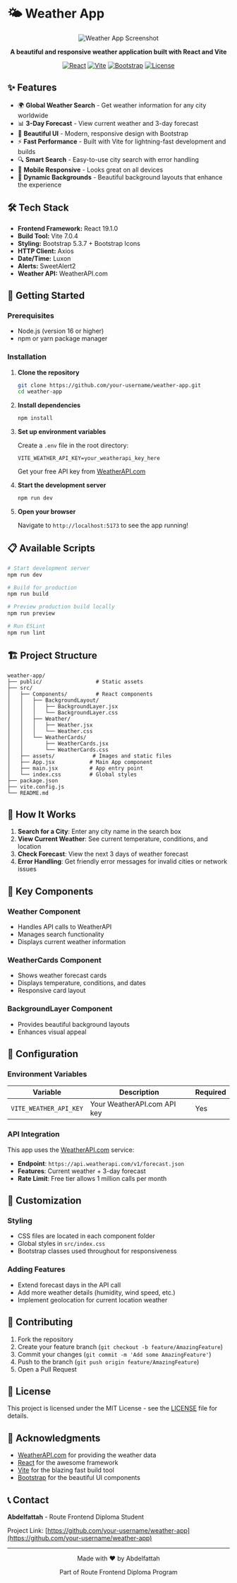 # 🌤️ Weather App

<div align="center">

![Weather App Screenshot](./src/assets/image.png)

**A beautiful and responsive weather application built with React and Vite**

[![React](https://img.shields.io/badge/React-19.1.0-blue.svg)](https://reactjs.org/)
[![Vite](https://img.shields.io/badge/Vite-7.0.4-646CFF.svg)](https://vitejs.dev/)
[![Bootstrap](https://img.shields.io/badge/Bootstrap-5.3.7-7952B3.svg)](https://getbootstrap.com/)
[![License](https://img.shields.io/badge/license-MIT-green.svg)](LICENSE)

</div>

## ✨ Features

- 🌍 **Global Weather Search** - Get weather information for any city worldwide
- 📊 **3-Day Forecast** - View current weather and 3-day forecast
- 🎨 **Beautiful UI** - Modern, responsive design with Bootstrap
- ⚡ **Fast Performance** - Built with Vite for lightning-fast development and builds
- 🔍 **Smart Search** - Easy-to-use city search with error handling
- 📱 **Mobile Responsive** - Looks great on all devices
- 🌈 **Dynamic Backgrounds** - Beautiful background layouts that enhance the experience

## 🛠️ Tech Stack

- **Frontend Framework:** React 19.1.0
- **Build Tool:** Vite 7.0.4
- **Styling:** Bootstrap 5.3.7 + Bootstrap Icons
- **HTTP Client:** Axios
- **Date/Time:** Luxon
- **Alerts:** SweetAlert2
- **Weather API:** WeatherAPI.com

## 🚀 Getting Started

### Prerequisites

- Node.js (version 16 or higher)
- npm or yarn package manager

### Installation

1. **Clone the repository**
   ```bash
   git clone https://github.com/your-username/weather-app.git
   cd weather-app
   ```

2. **Install dependencies**
   ```bash
   npm install
   ```

3. **Set up environment variables**
   
   Create a `.env` file in the root directory:
   ```env
   VITE_WEATHER_API_KEY=your_weatherapi_key_here
   ```
   
   Get your free API key from [WeatherAPI.com](https://www.weatherapi.com/)

4. **Start the development server**
   ```bash
   npm run dev
   ```

5. **Open your browser**
   
   Navigate to `http://localhost:5173` to see the app running!

## 📋 Available Scripts

```bash
# Start development server
npm run dev

# Build for production
npm run build

# Preview production build locally
npm run preview

# Run ESLint
npm run lint
```

## 🏗️ Project Structure

```
weather-app/
├── public/                 # Static assets
├── src/
│   ├── Components/         # React components
│   │   ├── BackgroundLayout/
│   │   │   ├── BackgroundLayer.jsx
│   │   │   └── BackgroundLayer.css
│   │   ├── Weather/
│   │   │   ├── Weather.jsx
│   │   │   └── Weather.css
│   │   └── WeatherCards/
│   │       ├── WeatherCards.jsx
│   │       └── WeatherCards.css
│   ├── assets/            # Images and static files
│   ├── App.jsx           # Main App component
│   ├── main.jsx          # App entry point
│   └── index.css         # Global styles
├── package.json
├── vite.config.js
└── README.md
```

## 🎯 How It Works

1. **Search for a City**: Enter any city name in the search box
2. **View Current Weather**: See current temperature, conditions, and location
3. **Check Forecast**: View the next 3 days of weather forecast
4. **Error Handling**: Get friendly error messages for invalid cities or network issues

## 🌟 Key Components

### Weather Component
- Handles API calls to WeatherAPI
- Manages search functionality
- Displays current weather information

### WeatherCards Component
- Shows weather forecast cards
- Displays temperature, conditions, and dates
- Responsive card layout

### BackgroundLayer Component
- Provides beautiful background layouts
- Enhances visual appeal

## 🔧 Configuration

### Environment Variables

| Variable | Description | Required |
|----------|-------------|----------|
| `VITE_WEATHER_API_KEY` | Your WeatherAPI.com API key | Yes |

### API Integration

This app uses the [WeatherAPI.com](https://www.weatherapi.com/) service:
- **Endpoint**: `https://api.weatherapi.com/v1/forecast.json`
- **Features**: Current weather + 3-day forecast
- **Rate Limit**: Free tier allows 1 million calls per month

## 🎨 Customization

### Styling
- CSS files are located in each component folder
- Global styles in `src/index.css`
- Bootstrap classes used throughout for responsiveness

### Adding Features
- Extend forecast days in the API call
- Add more weather details (humidity, wind speed, etc.)
- Implement geolocation for current location weather

## 🤝 Contributing

1. Fork the repository
2. Create your feature branch (`git checkout -b feature/AmazingFeature`)
3. Commit your changes (`git commit -m 'Add some AmazingFeature'`)
4. Push to the branch (`git push origin feature/AmazingFeature`)
5. Open a Pull Request

## 📝 License

This project is licensed under the MIT License - see the [LICENSE](LICENSE) file for details.

## 🙏 Acknowledgments

- [WeatherAPI.com](https://www.weatherapi.com/) for providing the weather data
- [React](https://reactjs.org/) for the awesome framework
- [Vite](https://vitejs.dev/) for the blazing fast build tool
- [Bootstrap](https://getbootstrap.com/) for the beautiful UI components

## 📞 Contact

**Abdelfattah** - Route Frontend Diploma Student

Project Link: [https://github.com/your-username/weather-app](https://github.com/your-username/weather-app)

---

<div align="center">
  <p>Made with ❤️ by Abdelfattah</p>
  <p>Part of Route Frontend Diploma Program</p>
</div>